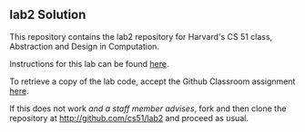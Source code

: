 
## lab2 Solution




This repository contains the lab2 repository for Harvard's
CS 51 class, Abstraction and Design in Computation.

Instructions for this lab can be found
[here](http://cs51.io/labs/lab2).

To retrieve a copy of the lab code, accept the Github Classroom
assignment [here](http://url.cs51.io/lab2).

If this does not work _and a staff member advises_, fork and then
clone the repository at 
<http://github.com/cs51/lab2> and proceed as usual.

